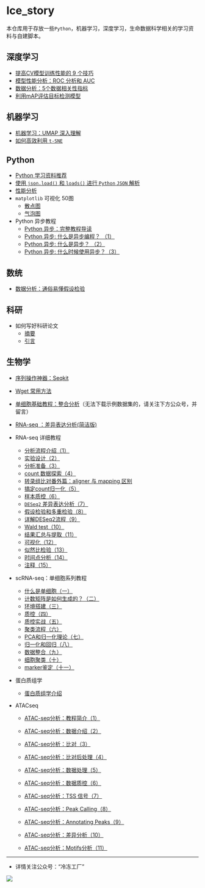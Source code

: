# Ice_story
本仓库用于存放一些`Python`，机器学习，深度学习，生命数据科学相关的学习资料与自建脚本。



## 深度学习

- [提高CV模型训练性能的 9 个技巧](https://github.com/Jwindler/Ice_story/blob/main/src/cv/9_cv_tricks.md)
- [模型性能分析：ROC 分析和 AUC](https://github.com/Jwindler/Ice_story/blob/main/src/machine_learning/ROC_AUC.md)
- [数据分析：5个数据相关性指标](https://github.com/Jwindler/Ice_story/blob/main/src/machine_learning/5_data_silmilarity_metrics.md)
- [利用mAP评估目标检测模型](https://github.com/Jwindler/Ice_story/blob/main/src/cv/mAP_evaluate.md)



## 机器学习

- [机器学习：UMAP 深入理解](https://github.com/Jwindler/Ice_story/blob/main/src/machine_learning/UMAP.md)
- [如何高效利用 `t-SNE`](https://github.com/Jwindler/Ice_story/blob/main/src/machine_learning/tSNE.md)



## Python

- [Python 学习资料推荐](https://github.com/Jwindler/Ice_story/blob/main/src/python/python.md)
- [使用 `json.load()` 和 `loads()` 进行 `Python` `JSON` 解析](https://github.com/Jwindler/Ice_story/blob/main/src/python/json_load_loads.md)
- [性能分析](https://github.com/Jwindler/Ice_story/blob/main/src/python/memory_line_profiler.md)
- `matplotlib` 可视化 50图
  - [散点图](https://github.com/Jwindler/Ice_story/blob/main/src/visualization_50/01_scatterplot.md)
  - [气泡图](https://github.com/Jwindler/Ice_story/blob/main/src/visualization_50/02_bubble_chart.md)
- Python 异步教程
  - [Python 异步：完整教程导读](https://github.com/Jwindler/Ice_story/blob/main/src/python/Asyncio/Asyncio_0.md)
  - [Python 异步: 什么是异步编程？ （1）](https://github.com/Jwindler/Ice_story/blob/main/src/python/Asyncio/Asyncio_1.md)
  - [Python 异步: 什么是异步？ （2）](https://github.com/Jwindler/Ice_story/blob/main/src/python/Asyncio/Asyncio_2.md)
  - [Python 异步: 什么时候使用异步？（3）](https://github.com/Jwindler/Ice_story/blob/main/src/python/Asyncio/Asyncio_3.md)




## 数统

- [数据分析：通俗易懂假设检验](https://github.com/Jwindler/Ice_story/blob/main/src/math/introh_hypothesis_test.md)



## 科研

- 如何写好科研论文
  - [摘要](https://github.com/Jwindler/Ice_story/blob/main/src/journal/abstract.md)
  - [引言](https://github.com/Jwindler/Ice_story/blob/main/src/journal/Introduction.md)




## 生物学

- [序列操作神器：Seqkit](https://github.com/Jwindler/Ice_story/blob/main/src/biology/Seqkit.md)
- [Wget 常用方法](https://github.com/Jwindler/Ice_story/blob/main/src/biology/Wget.md)
- [单细胞基础教程：整合分析](https://github.com/Jwindler/Ice_story/blob/main/src/biology/scRNA-seq/scRNA-seq_Integrate.md)（无法下载示例数据集的，请关注下方公众号，并留言）
- [RNA-seq ：差异表达分析(简洁版)](https://github.com/Jwindler/Ice_story/blob/main/src/biology/RNA-seq/RNA-seq_workflow.md)
- RNA-seq 详细教程
  - [分析流程介绍（1）](https://github.com/Jwindler/Ice_story/blob/main/src/biology/RNA-seq/1_1.md)
  - [实验设计（2）](https://github.com/Jwindler/Ice_story/blob/main/src/biology/RNA-seq/1_2.md)
  - [分析准备（3）](https://github.com/Jwindler/Ice_story/blob/main/src/biology/RNA-seq/1_3.md)
  - [count 数据探索（4）](https://github.com/Jwindler/Ice_story/blob/main/src/biology/RNA-seq/2_1.md)
  - [转录组比对番外篇：aligner 与 mapping 区别](https://github.com/Jwindler/Ice_story/blob/main/src/biology/RNA-seq/aligner_vs_mapping.md)
  - [搞定count归一化（5）](https://github.com/Jwindler/Ice_story/blob/main/src/biology/RNA-seq/2_2.md)
  - [样本质控（6）](https://github.com/Jwindler/Ice_story/blob/main/src/biology/RNA-seq/2_3.md)
  - [ `DESeq2` 差异表达分析（7）](https://github.com/Jwindler/Ice_story/blob/main/src/biology/RNA-seq/2_4.md)
  - [假设检验和多重检验（8）](https://github.com/Jwindler/Ice_story/blob/main/src/biology/RNA-seq/2_5.md)
  - [详解DESeq2流程（9）](https://github.com/Jwindler/Ice_story/blob/main/src/biology/RNA-seq/3_1.md)
  - [Wald test（10）](https://github.com/Jwindler/Ice_story/blob/main/src/biology/RNA-seq/3_2.md)
  - [结果汇总与提取（11）](https://github.com/Jwindler/Ice_story/blob/main/src/biology/RNA-seq/3_3.md)
  - [可视化（12）](https://github.com/Jwindler/Ice_story/blob/main/src/biology/RNA-seq/3_4.md)
  - [似然比检验（13）](https://github.com/Jwindler/Ice_story/blob/main/src/biology/RNA-seq/3_5.md)
  - [时间点分析（14）](https://github.com/Jwindler/Ice_story/blob/main/src/biology/RNA-seq/3_6.md)
  - [注释（15）](https://github.com/Jwindler/Ice_story/blob/main/src/biology/RNA-seq/4_1.md)
- scRNA-seq：单细胞系列教程
  - [什么是单细胞（一）](https://github.com/Jwindler/Ice_story/blob/main/src/biology/scRNA-seq/01.md)
  - [计数矩阵是如何生成的？（二）](https://github.com/Jwindler/Ice_story/blob/main/src/biology/scRNA-seq/02.md)
  - [环境搭建（三）](https://github.com/Jwindler/Ice_story/blob/main/src/biology/scRNA-seq/03.md)
  - [质控（四）](https://github.com/Jwindler/Ice_story/blob/main/src/biology/scRNA-seq/04.md)
  - [质控实战（五）](https://github.com/Jwindler/Ice_story/blob/main/src/biology/scRNA-seq/05.md)
  - [聚类流程（六）](https://github.com/Jwindler/Ice_story/blob/main/src/biology/scRNA-seq/06.md)
  - [PCA和归一化理论（七）](https://github.com/Jwindler/Ice_story/blob/main/src/biology/scRNA-seq/07.md)
  - [归一化和回归（八）](https://github.com/Jwindler/Ice_story/blob/main/src/biology/scRNA-seq/08.md)
  - [数据整合（九）](https://github.com/Jwindler/Ice_story/blob/main/src/biology/scRNA-seq/09.md)
  - [细胞聚类（十）](https://github.com/Jwindler/Ice_story/blob/main/src/biology/scRNA-seq/10.md)
  - [marker鉴定（十一）](https://github.com/Jwindler/Ice_story/blob/main/src/biology/scRNA-seq/11.md)
- 蛋白质组学
  - [蛋白质组学介绍](https://github.com/Jwindler/Ice_story/blob/main/src/biology/Proteomics/introduction.md)



- ATACseq

  - [ATAC-seq分析：教程简介（1）](https://github.com/Jwindler/Ice_story/blob/main/src/biology/ATAC-seq/part_0.md)

  - [ATAC-seq分析：数据介绍（2）](https://github.com/Jwindler/Ice_story/blob/main/src/biology/ATAC-seq/part_1_1.md)

  - [ATAC-seq分析：比对（3）](https://github.com/Jwindler/Ice_story/blob/main/src/biology/ATAC-seq/part_1_2.md)
  
  - [ATAC-seq分析：比对后处理（4）](https://github.com/Jwindler/Ice_story/blob/main/src/biology/ATAC-seq/part_1_3.md)
  
  - [ATAC-seq分析：数据处理（5）](https://github.com/Jwindler/Ice_story/blob/main/src/biology/ATAC-seq/part_1_4.md)
  
  - [ATAC-seq分析：数据质控（6）](https://github.com/Jwindler/Ice_story/blob/main/src/biology/ATAC-seq/part_1_QC.md)
  
  - [ATAC-seq分析：TSS 信号（7）](https://github.com/Jwindler/Ice_story/blob/main/src/biology/ATAC-seq/part_2_1.md)
  
  - [ATAC-seq分析：Peak Calling（8）](https://github.com/Jwindler/Ice_story/blob/main/src/biology/ATAC-seq/part_2_2.md)
  
  - [ATAC-seq分析：Annotating Peaks（9）](https://github.com/Jwindler/Ice_story/blob/main/src/biology/ATAC-seq/part_2_3.md)
  
  - [ATAC-seq分析：差异分析（10）](https://github.com/Jwindler/Ice_story/blob/main/src/biology/ATAC-seq/part_2_4.md)
  
  - [ATAC-seq分析：Motifs分析（11）](https://github.com/Jwindler/Ice_story/blob/main/src/biology/ATAC-seq/part_2_5.md)
  
    






---



- 详情关注公众号：“冷冻工厂”

![](https://swindler-typora.oss-cn-chengdu.aliyuncs.com/typora_imgs/image-20221112155559803.png)
